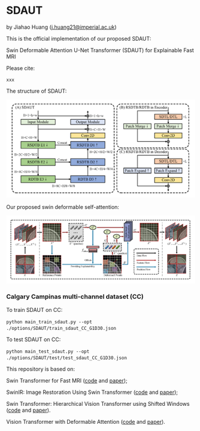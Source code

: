 # SDAUT

by Jiahao Huang (j.huang21@imperial.ac.uk)

This is the official implementation of our proposed SDAUT:

Swin Deformable Attention U-Net Transformer (SDAUT) for Explainable Fast MRI

Please cite:

```
xxx
```

The structure of SDAUT:

![Overview_of_SDAUT](./tmp/files/SDAUT_1.png)


Our proposed swin deformable self-attention:

![Overview_of_SDAUT](./tmp/files/SDAUT_2.png)


### Calgary Campinas multi-channel dataset (CC) 

To train SDAUT on CC:

`python main_train_sdaut.py --opt ./options/SDAUT/train_sdaut_CC_G1D30.json`

To test SDAUT on CC:

`python main_test_sdaut.py --opt ./options/SDAUT/test/test_sdaut_CC_G1D30.json`

This repository is based on:

Swin Transformer for Fast MRI 
([code](https://github.com/ayanglab/SwinMR) and [paper](https://arxiv.org/abs/2201.03230));

SwinIR: Image Restoration Using Swin Transformer 
([code](https://github.com/JingyunLiang/SwinIR) and [paper](https://arxiv.org/abs/2108.10257));

Swin Transformer: Hierarchical Vision Transformer using Shifted Windows
([code](https://github.com/microsoft/Swin-Transformer) and [paper](https://arxiv.org/abs/2103.14030)).

Vision Transformer with Deformable Attention
([code](https://github.com/LeapLabTHU/DAT) and [paper](https://arxiv.org/abs/2201.00520)).